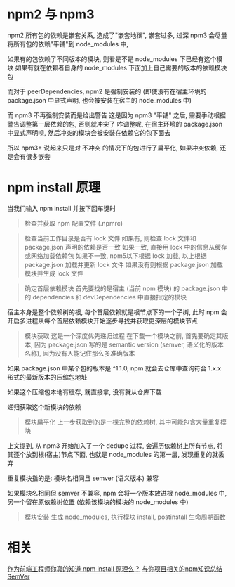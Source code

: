 # npm2 与 npm3
npm2 所有包的依赖是嵌套关系, 造成了"嵌套地狱", 嵌套过多, 过深
npm3 会尽量将所有包的依赖"平铺"到 node_modules 中, 

如果有的包依赖了不同版本的模块, 则看是不是 node_modules 下已经有这个模块
如果有就在依赖者自身的 node_modules 下面加上自己需要的版本的依赖模块包

而对于 peerDependencies, 
npm2 是强制安装的 (即使没有在宿主环境的 package.json 中显式声明, 也会被安装在宿主的 node_modules 中)

而 npm3 不再强制安装而是给出警告
这是因为 npm3 "平铺" 之后, 需要手动根据警告调整第一层依赖的包, 否则就冲突了
咋调整呢, 在宿主环境的 package.json 中显式声明呗, 然后冲突的模块会被安装在依赖它的包下面去

所以 npm3+ 说起来只是对 不冲突 的情况下的包进行了扁平化, 如果冲突依赖, 还是会有很多嵌套

# npm install 原理
当我们输入 npm install 并按下回车键时

> 检查并获取 npm 配置文件 (.npmrc)

> 检查当前工作目录是否有 lock 文件
如果有, 则检查 lock 文件和 package.json 声明的依赖是否一致
  如果一致, 直接用 lock 中的信息从缓存或网络加载依赖包
  如果不一致, npm5以下根据 lock 加载, 以上根据 package.json 加载并更新 lock 文件
如果没有则根据 package.json 加载模块并生成 lock 文件

> 确定首层依赖模块
首先要找的是宿主 (当前 npm 模块) 的 package.json 中的 dependencies 和 devDependencies 中直接指定的模块

宿主本身是整个依赖树的根, 每个首层依赖就是根节点下的一个子树, 此时 npm 会开启多进程从每个首层依赖模块开始逐步寻找并获取更深层的模块节点

> 模块获取
这是一个深度优先递归过程
在下载一个模块之前, 首先要确定其版本, 因为 package.json 写的是 semantic version (semver, 语义化的版本名称), 因为没有人能记住那么多准确版本

如果 package.json 中某个包的版本是 ^1.1.0, npm 就会去仓库中查询符合 1.x.x 形式的最新版本的压缩包地址

如果这个压缩包本地有缓存, 就直接拿, 没有就从仓库下载

递归获取这个新模块的依赖

> 模块扁平化
上一步获取到的是一棵完整的依赖树, 其中可能包含大量重复模块

上文提到, 从 npm3 开始加入了一个 dedupe 过程, 会遍历依赖树上所有节点, 将其逐个放到根(宿主)节点下面, 也就是 node_modules 的第一层, 发现重复的就丢弃

重复模块指的是: 模块名相同且 semver (语义版本) 兼容

如果模块名相同但 semver 不兼容, npm 会将一个版本放进根 node_modules 中, 另一个留在原依赖树位置 (依赖该模块的模块的 node_modules 中)

> 模块安装
生成 node_modules, 执行模块 install, postinstall 生命周期函数

# 相关
[作为前端工程师你真的知道 npm install 原理么？](https://zhuanlan.zhihu.com/p/128625669)
[与你项目相关的npm知识总结](https://segmentfault.com/a/1190000039289332)
[SemVer](https://semver.org/lang/zh-CN/)
